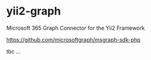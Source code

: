 # yii2-graph
Microsoft 365 Graph Connector for the Yii2 Framework


https://github.com/microsoftgraph/msgraph-sdk-php

tbc ...